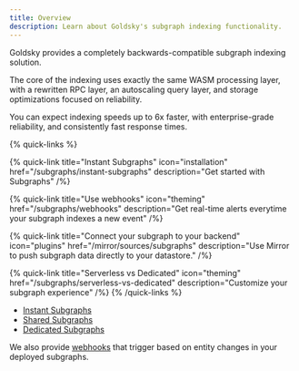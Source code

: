 ```yaml
---
title: Overview
description: Learn about Goldsky's subgraph indexing functionality.
---
```


Goldsky provides a completely backwards-compatible subgraph indexing solution.

The core of the indexing uses exactly the same WASM processing layer, with a rewritten RPC layer, an autoscaling query layer, and storage optimizations focused on reliability.

You can expect indexing speeds up to 6x faster, with enterprise-grade reliability, and consistently fast response times.

{% quick-links %}

{% quick-link title="Instant Subgraphs" icon="installation" href="/subgraphs/instant-subgraphs" description="Get started with Subgraphs" /%}

{% quick-link title="Use webhooks" icon="theming" href="/subgraphs/webhooks" description="Get real-time alerts everytime your subgraph indexes a new event" /%}

{% quick-link title="Connect your subgraph to your backend" icon="plugins" href="/mirror/sources/subgraphs" description="Use Mirror to push subgraph data directly to your datastore." /%}

{% quick-link title="Serverless vs Dedicated" icon="theming" href="/subgraphs/serverless-vs-dedicated" description="Customize your subgraph experience" /%}
{% /quick-links %}

- [Instant Subgraphs](/subgraphs/instant-subgraphs)
- [Shared Subgraphs](/subgraphs/shared-subgraphs)
- [Dedicated Subgraphs](/subgraphs/dedicated-subgraphs)

We also provide [webhooks](/subgraphs/webhooks) that trigger based on entity changes in your deployed subgraphs.
